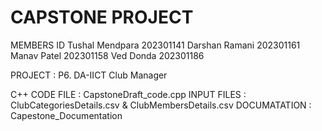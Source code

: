 # CAPSTONE PROJECT

MEMBERS             ID
Tushal Mendpara     202301141
Darshan Ramani      202301161
Manav Patel         202301158
Ved Donda           202301186

PROJECT : P6. DA-IICT Club Manager 

C++ CODE FILE : CapstoneDraft_code.cpp
INPUT FILES : ClubCategoriesDetails.csv & ClubMembersDetails.csv
DOCUMATATION : Capestone_Documentation
